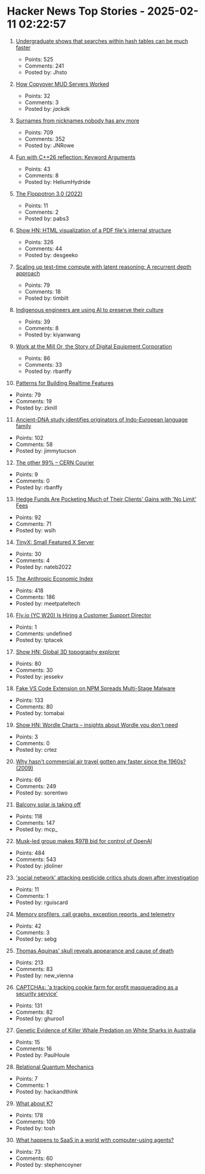 # Hacker News Top Stories - 2025-02-11 02:22:57

1. [Undergraduate shows that searches within hash tables can be much faster](https://www.quantamagazine.org/undergraduate-upends-a-40-year-old-data-science-conjecture-20250210/)
   - Points: 525
   - Comments: 241
   - Posted by: Jhsto

2. [How Copyover MUD Servers Worked](http://jackkelly.name/blog/archives/2025/02/06/how_copyover_mud_servers_worked/)
   - Points: 32
   - Comments: 3
   - Posted by: _jackdk_

3. [Surnames from nicknames nobody has any more](https://blog.plover.com/lang/etym/nickname-names.html)
   - Points: 709
   - Comments: 352
   - Posted by: JNRowe

4. [Fun with C++26 reflection: Keyword Arguments](https://pydong.org/posts/KwArgs/)
   - Points: 43
   - Comments: 8
   - Posted by: HeliumHydride

5. [The Floppotron 3.0 (2022)](https://silent.org.pl/home/2022/06/13/the-floppotron-3-0/)
   - Points: 11
   - Comments: 2
   - Posted by: pabs3

6. [Show HN: HTML visualization of a PDF file's internal structure](https://github.com/desgeeko/pdfsyntax/blob/main/docs/browse.md)
   - Points: 326
   - Comments: 44
   - Posted by: desgeeko

7. [Scaling up test-time compute with latent reasoning: A recurrent depth approach](https://arxiv.org/abs/2502.05171)
   - Points: 79
   - Comments: 18
   - Posted by: timbilt

8. [Indigenous engineers are using AI to preserve their culture](https://www.nbcnews.com/tech/innovation/indigenous-engineers-are-using-ai-preserve-culture-rcna176012)
   - Points: 39
   - Comments: 8
   - Posted by: kiyanwang

9. [Work at the Mill Or, the Story of Digital Equipment Corporation](https://www.abortretry.fail/p/work-at-the-mill)
   - Points: 86
   - Comments: 33
   - Posted by: rbanffy

10. [Patterns for Building Realtime Features](https://zknill.io/posts/patterns-for-building-realtime/)
   - Points: 79
   - Comments: 19
   - Posted by: zknill

11. [Ancient-DNA study identifies originators of Indo-European language family](https://hms.harvard.edu/news/ancient-dna-study-identifies-originators-indo-european-language-family)
   - Points: 102
   - Comments: 58
   - Posted by: jimmytucson

12. [The other 99% – CERN Courier](https://cerncourier.com/a/the-other-99/)
   - Points: 9
   - Comments: 0
   - Posted by: rbanffy

13. [Hedge Funds Are Pocketing Much of Their Clients' Gains with 'No Limit' Fees](https://www.bloomberg.com/graphics/2025-hedge-fund-investment-fees/)
   - Points: 92
   - Comments: 71
   - Posted by: wslh

14. [TinyX: Small Featured X Server](https://github.com/tinycorelinux/tinyx)
   - Points: 30
   - Comments: 4
   - Posted by: nateb2022

15. [The Anthropic Economic Index](https://www.anthropic.com/news/the-anthropic-economic-index)
   - Points: 418
   - Comments: 186
   - Posted by: meetpateltech

16. [Fly.io (YC W20) Is Hiring a Customer Support Director](undefined)
   - Points: 1
   - Comments: undefined
   - Posted by: tptacek

17. [Show HN: Global 3D topography explorer](https://topography.jessekv.com)
   - Points: 80
   - Comments: 30
   - Posted by: jessekv

18. [Fake VS Code Extension on NPM Spreads Multi-Stage Malware](https://www.mend.io/blog/fake-vs-code-extension-on-npm-spreads-multi-stage-malware/)
   - Points: 133
   - Comments: 80
   - Posted by: tomabai

19. [Show HN: Wordle Charts – insights about Wordle you don't need](https://www.wordlecharts.crtez.dev/)
   - Points: 3
   - Comments: 0
   - Posted by: crtez

20. [Why hasn't commercial air travel gotten any faster since the 1960s? (2009)](https://engineering.mit.edu/engage/ask-an-engineer/why-hasnt-commercial-air-travel-gotten-any-faster-since-the-1960s/)
   - Points: 66
   - Comments: 249
   - Posted by: sorentwo

21. [Balcony solar is taking off](https://www.theguardian.com/environment/2024/dec/18/if-a-million-germans-have-them-there-must-be-something-in-it-how-balcony-solar-is-taking-off)
   - Points: 118
   - Comments: 147
   - Posted by: mcp_

22. [Musk-led group makes $97B bid for control of OpenAI](https://www.reuters.com/markets/deals/elon-musk-led-group-makes-974-billion-bid-control-openai-wsj-reports-2025-02-10/)
   - Points: 484
   - Comments: 543
   - Posted by: jdoliner

23. ['social network' attacking pesticide critics shuts down after investigation](https://www.theguardian.com/us-news/2025/feb/10/v-fluence-pesticide-critics)
   - Points: 11
   - Comments: 1
   - Posted by: rguiscard

24. [Memory profilers, call graphs, exception reports, and telemetry](https://www.nuanced.dev/blog/system-wide-context)
   - Points: 42
   - Comments: 3
   - Posted by: sebg

25. [Thomas Aquinas' skull reveals appearance and cause of death](https://www.ncregister.com/blog/face-of-aquinas-revealed-after-750-years)
   - Points: 213
   - Comments: 83
   - Posted by: new_vienna

26. [CAPTCHAs: 'a tracking cookie farm for profit masquerading as a security service'](https://www.pcgamer.com/gaming-industry/a-2023-study-concluded-captchas-are-a-tracking-cookie-farm-for-profit-masquerading-as-a-security-service-that-made-us-spend-819-billion-hours-clicking-on-traffic-lights-to-generate-nearly-usd1-trillion-for-google/)
   - Points: 131
   - Comments: 82
   - Posted by: ghuroo1

27. [Genetic Evidence of Killer Whale Predation on White Sharks in Australia](https://onlinelibrary.wiley.com/doi/10.1002/ece3.70786)
   - Points: 15
   - Comments: 16
   - Posted by: PaulHoule

28. [Relational Quantum Mechanics](https://plato.stanford.edu/entries/qm-relational/)
   - Points: 7
   - Comments: 1
   - Posted by: hackandthink

29. [What about K?](https://xpqz.github.io/kbook/Introduction.html)
   - Points: 178
   - Comments: 109
   - Posted by: tosh

30. [What happens to SaaS in a world with computer-using agents?](https://docs.google.com/document/d/1nWZtJlPmBD15rGqNxj7u6HroaNvXT6YD-TXktpIwf6c/edit?usp=sharing)
   - Points: 73
   - Comments: 60
   - Posted by: stephencoyner

